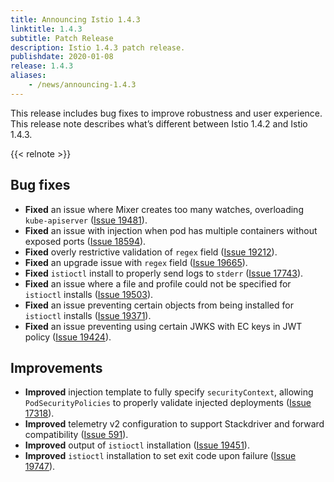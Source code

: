 ```yaml
---
title: Announcing Istio 1.4.3
linktitle: 1.4.3
subtitle: Patch Release
description: Istio 1.4.3 patch release.
publishdate: 2020-01-08
release: 1.4.3
aliases:
    - /news/announcing-1.4.3
---
```


This release includes bug fixes to improve robustness and user experience. This release note describes what’s different between Istio 1.4.2 and Istio 1.4.3.

{{< relnote >}}

## Bug fixes

- **Fixed** an issue where Mixer creates too many watches, overloading `kube-apiserver` ([Issue 19481](https://github.com/istio/istio/issues/19481)).
- **Fixed** an issue with injection when pod has multiple containers without exposed ports ([Issue 18594](https://github.com/istio/istio/issues/18594)).
- **Fixed** overly restrictive validation of `regex` field ([Issue 19212](https://github.com/istio/istio/pull/19212)).
- **Fixed** an upgrade issue with `regex` field ([Issue 19665](https://github.com/istio/istio/pull/19665)).
- **Fixed** `istioctl` install to properly send logs to `stderr` ([Issue 17743](https://github.com/istio/istio/issues/17743)).
- **Fixed** an issue where a file and profile could not be specified for `istioctl` installs ([Issue 19503](https://github.com/istio/istio/issues/19503)).
- **Fixed** an issue preventing certain objects from being installed for `istioctl` installs ([Issue 19371](https://github.com/istio/istio/issues/19371)).
- **Fixed** an issue preventing using certain JWKS with EC keys in JWT policy ([Issue 19424](https://github.com/istio/istio/issues/19424)).

## Improvements

- **Improved** injection template to fully specify `securityContext`, allowing `PodSecurityPolicies` to properly validate injected deployments ([Issue 17318](https://github.com/istio/istio/issues/17318)).
- **Improved** telemetry v2 configuration to support Stackdriver and forward compatibility ([Issue 591](https://github.com/istio/installer/pull/591)).
- **Improved** output of `istioctl` installation ([Issue 19451](https://github.com/istio/istio/issues/19451)).
- **Improved** `istioctl` installation to set exit code upon failure ([Issue 19747](https://github.com/istio/istio/issues/19747)).
